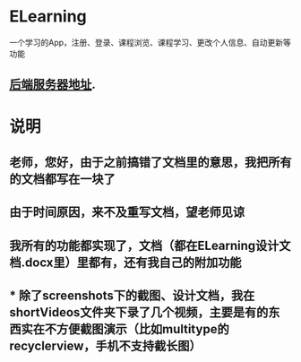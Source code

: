# ELearning
一个学习的App，注册、登录、课程浏览、课程学习、更改个人信息、自动更新等功能

##  [后端服务器地址](https://github.com/kelekle/ELearnService "ElearnService"). 

# 说明
## 老师，您好，由于之前搞错了文档里的意思，我把所有的文档都写在一块了 ##
## 由于时间原因，来不及重写文档，望老师见谅 ##
## 我所有的功能都实现了，文档（都在ELearning设计文档.docx里）里都有，还有我自己的附加功能 ##
## * 除了screenshots下的截图、设计文档，我在shortVideos文件夹下录了几个视频，主要是有的东西实在不方便截图演示（比如multitype的recyclerview，手机不支持截长图）  ##